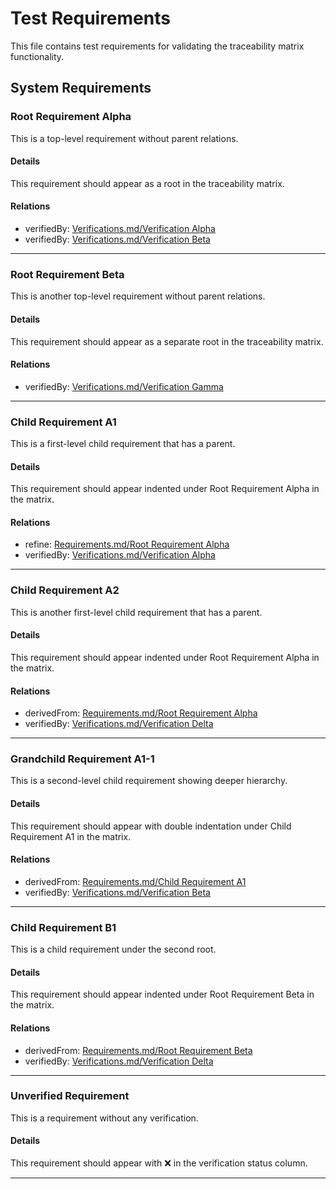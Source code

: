 # Test Requirements

This file contains test requirements for validating the traceability matrix functionality.

## System Requirements

### Root Requirement Alpha

This is a top-level requirement without parent relations.

#### Details

This requirement should appear as a root in the traceability matrix.

#### Relations
  * verifiedBy: [Verifications.md/Verification Alpha](Verifications.md#verification-alpha)
  * verifiedBy: [Verifications.md/Verification Beta](Verifications.md#verification-beta)

---

### Root Requirement Beta

This is another top-level requirement without parent relations.

#### Details

This requirement should appear as a separate root in the traceability matrix.

#### Relations
  * verifiedBy: [Verifications.md/Verification Gamma](Verifications.md#verification-gamma)

---

### Child Requirement A1

This is a first-level child requirement that has a parent.

#### Details

This requirement should appear indented under Root Requirement Alpha in the matrix.

#### Relations
  * refine: [Requirements.md/Root Requirement Alpha](Requirements.md#root-requirement-alpha)
  * verifiedBy: [Verifications.md/Verification Alpha](Verifications.md#verification-alpha)

---

### Child Requirement A2

This is another first-level child requirement that has a parent.

#### Details

This requirement should appear indented under Root Requirement Alpha in the matrix.

#### Relations
  * derivedFrom: [Requirements.md/Root Requirement Alpha](Requirements.md#root-requirement-alpha)
  * verifiedBy: [Verifications.md/Verification Delta](Verifications.md#verification-delta)

---

### Grandchild Requirement A1-1

This is a second-level child requirement showing deeper hierarchy.

#### Details

This requirement should appear with double indentation under Child Requirement A1 in the matrix.

#### Relations
  * derivedFrom: [Requirements.md/Child Requirement A1](Requirements.md#child-requirement-a1)
  * verifiedBy: [Verifications.md/Verification Beta](Verifications.md#verification-beta)

---

### Child Requirement B1

This is a child requirement under the second root.

#### Details

This requirement should appear indented under Root Requirement Beta in the matrix.

#### Relations
  * derivedFrom: [Requirements.md/Root Requirement Beta](Requirements.md#root-requirement-beta)
  * verifiedBy: [Verifications.md/Verification Delta](Verifications.md#verification-delta)

---

### Unverified Requirement

This is a requirement without any verification.

#### Details

This requirement should appear with ❌ in the verification status column.

---
